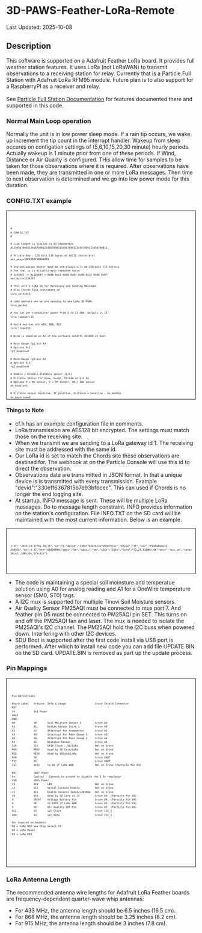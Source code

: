# 3D-PAWS-Feather-LoRa-Remote

Last Updated: 2025-10-08

## Description

This software is supported on a Adafruit Feather LoRa board. It provides full weather station features. It uses LoRa (not LoRaWAN) to transmit observations to a receiving station for relay. Currently that is a Particle Full Station with Adafruit LoRa RFM95 module. Future plan is to also support for a RaspberryPI as a receiver and relay. \
 \
See [Particle Full Station Documentation](https://github.com/3d-paws/3D-PAWS-Particle-FullStation/blob/master/README.md) for features documented there and supported in this code.

### Normal Main Loop operation
Normally the unit is in low power sleep mode. If a rain tip occurs, we wake up increment the tip count in the interrupt handler. Wakeup from sleep occures on configation settings of (5,6,10,15,20,30 minute) hourly periods. Actually wakeup is 1 minute prior from one of these periods. If Wind, Distance or Air Quality is configured. THis allow time for samples to be taken for those observations where it is required. After observations have been made, they are transmitted in one or more LoRa messages. Then time to next observation is determined and we go into low power mode for this duration.

### CONFIG.TXT example
<div style="overflow:auto; white-space:pre; font-family: monospace; font-size: 8px; line-height: 1.5; height: 480px; border: 1px solid black; padding: 10px;">

```
#
# CONFIG.TXT
#

# Line Length is limited to 63 characters
#12345678901234567890123456789012345678901234567890123456789012

# Private Key - 128 bits (16 bytes of ASCII characters)
aes_pkey=10FE2D3C4B5A6978

# Initialization Vector must be and always will be 128 bits (16 bytes.)
# The real iv is actually myiv repeated twice
# 1234567 -> 0x12D687 = 0x00 0x12 0xD6 0x87 0x00 0x12 0xD6 0x87
aes_myiv=1234567

# This unit's LoRa ID for Receiving and Sending Messages
# Also Chords Site instrument_id
lora_unitid=2

# LoRa Address who we are sending to aka LoRa 3D-PAWS
lora_gwid=1

# You can set transmitter power from 5 to 23 dBm, default is 13
lora_txpower=23

# Valid entries are 433, 866, 915
lora_freq=915

# Wind is enabled on A2 if the software detects AS5600 at boot.

# Rain Gauge rg1 pin A3
# Options 0,1
rg1_enable=0

# Rain Gauge rg2 pin A4
# Options 0,1
rg2_enable=0

# Enable / Disable distance sensor (0/1)
# Distance Sensor for Snow, Surge, Stream on pin A5
# Options 0 = No sensor, 5 = 5M sendor, 10 = 10m sensor
ds_enable=5

# Distance sensor baseline. If positive, distance = baseline - ds_median
ds_baseline=0

# Valid Observation Period in minutes (5,6,10,15,20,30)
# 15 minute observation period is the default
obs_period=15
```

</div>

#### Things to Note
- cf.h has an example configuration file in comments.
- LoRa transmission are AES128 bit encrypted. The settings must match those on the receiving site.
- When we transmit we are sending to a LoRa gateway id 1. The receiving site must be addressed with the same id.
- Our LoRa id is set to match the Chords site these observations are destined for. The webhook at on the Particle Console will use this id to direct the observation.
- Observations data are trans mitted in JSON format. In that a unique device is is transmitted with every transmission. Example "devid":"330eff6367815b7d93bfbcec". This can used if Chords is no longer the end logging site.
- At startup, INFO message is sent. These will be multiple LoRa messages. Do to message length constraint. INFO provides information on the station's configuration. File INFO.TXT on the SD card will be maintained with the most current information. Below is an example.

<div style="overflow:auto; white-space:pre; font-family: monospace; font-size: 8px; line-height: 1.5; height: 100px; border: 1px solid black; padding: 10px;">

```
{"at":"2025-10-07T01:30:15","id":72,"devid":"330eff6367815b7d93bfbcec","mtype":"IF","ver":"FLoRaRemote-250925","bv":4.27,"hth":66026689,"obsi":"5m","obsti":"5m","t2nt":"225s","lora":"72,23,915MHz,OK""devs":"mux,sd","sensors":"PM25AQ(D5),RG1(A3),DIST 5M(A5),SM0(A0),ST0(A1)"}
```

</div>

- The code is maintaining a special soil moinsture and temperatue solution using A0 for analog reading and A1 for a OneWire temperature sensor (SM0, ST0) tags.
- A I2C mux is supported for multiple Tinovi Soil Moisture sensors.
- Air Quality Sensor PM25AQI must be connected to mux port 7. And feather pin D5 must be connected to PM25AQI pin SET. This turns on and off the PM25AQI fan and laser. The mux is needed to isolate the PM25AQI's I2C channel. The PM25AQI hold the I2C buss when powered down. Interfering with other I2C devices.
- SDU Boot is supported after the first code install via USB port is performed. After which to install new code you can add file UPDATE.BIN on the SD card. UPDATE.BIN is removed as part up the update process.
### Pin Mappings

<div style="overflow:auto; white-space:pre; font-family: monospace; font-size: 8px; line-height: 1.5; height: 480px; border: 1px solid black; padding: 10px;">

```
 Pin Definitions

 Board Label   Arduino  Info & Usage                   Grove Shield Connector   
 RST
 3V            3v3 Power
 ARef
 GND
 A0            A0       Soil Moisture Sensor 1         Grove A0
 A1            A1       Dallas Sensor 1wire 1          Grove A0
 A2            A2       Interrupt For Anemometer       Grove A2
 A3            A3       Interrupt For Rain Gauge 1     Grove A2
 A4            A4       Interrupt For Rain Gauge 2     Grove A4
 A5            A5       Distance Sensor                Grove A4
 SCK           SCK      SPI0 Clock - SD/LoRa           Not on Grove
 MOS           MOSI     Used by SD Card/LoRa           Not on Grove
 MIS           MISO     Used by SDCard/LoRa            Not on Grove
 RX0           D0                                      Grove UART
 TX1           D1                                      Grove UART 
 io1           DIO1     to D6 if LoRa WAN              Not on Grove (Particle Pin D9)
   
 BAT           VBAT Power
 En            Control - Connect to ground to disable the 3.3v regulator
 USB           VBUS Power
 13            D13      LED                            Not on Grove 
 12            D12      Serial Console Enable          Not on Grove
 11            D11      Enable Sensors 2n2222/2N3904   Not on Grove
 10            D10      Used by SD Card as CS          Grove D4  (Particle Pin D5)
 9             D9/A7    Voltage Battery Pin            Grove D4  (Particle Pin D4)
 6             D6       to DIO1 if LoRa WAN            Grove D2  (Particle Pin D3)
 5             D5       Air Quality SET Pin            Grove D2  (Particle Pin D2)
 SCL           D3       i2c Clock                      Grove I2C_1
 SDA           D2       i2c Data                       Grove I2C_1
  
 Not exposed on headers
 D8 = LoRa NSS aka Chip Select CS
 D4 = LoRa Reset
 D3 = LoRa DIO
```

</div>

### LoRa Antenna Length
The recommended antenna wire lengths for Adafruit LoRa Feather boards are frequency-dependent quarter-wave whip antennas:
- For 433 MHz, the antenna length should be 6.5 inches (16.5 cm).
- For 868 MHz, the antenna length should be 3.25 inches (8.2 cm).
- For 915 MHz, the antenna length should be 3 inches (7.8 cm).